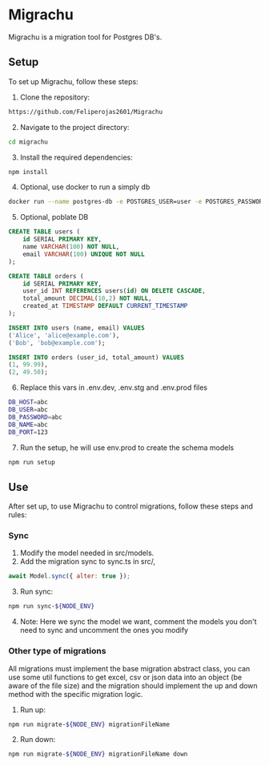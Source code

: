 # Migrachu

Migrachu is a migration tool for Postgres DB's.

## Setup

To set up Migrachu, follow these steps:

1. Clone the repository:
  ```sh
  https://github.com/Feliperojas2601/Migrachu
  ```
2. Navigate to the project directory:
  ```sh
  cd migrachu
  ```
3. Install the required dependencies:
  ```sh
  npm install
  ```
4. Optional, use docker to run a simply db 
  ```sh
  docker run --name postgres-db -e POSTGRES_USER=user -e POSTGRES_PASSWORD=pass -e POSTGRES_DB=mydb -p 5432:5432 -d postgres:latest
  ```
5. Optional, poblate DB
  ```sql
  CREATE TABLE users (
      id SERIAL PRIMARY KEY,
      name VARCHAR(100) NOT NULL,
      email VARCHAR(100) UNIQUE NOT NULL
  );

  CREATE TABLE orders (
      id SERIAL PRIMARY KEY,
      user_id INT REFERENCES users(id) ON DELETE CASCADE,
      total_amount DECIMAL(10,2) NOT NULL,
      created_at TIMESTAMP DEFAULT CURRENT_TIMESTAMP
  );

  INSERT INTO users (name, email) VALUES 
  ('Alice', 'alice@example.com'),
  ('Bob', 'bob@example.com');

  INSERT INTO orders (user_id, total_amount) VALUES 
  (1, 99.99),
  (2, 49.50);
  ```
  6. Replace this vars in .env.dev, .env.stg and .env.prod files 
  ```sh
  DB_HOST=abc
  DB_USER=abc
  DB_PASSWORD=abc
  DB_NAME=abc
  DB_PORT=123
  ```
  7. Run the setup, he will use env.prod to create the schema models 
  ```sh
  npm run setup
  ```

## Use

After set up, to use Migrachu to control migrations, follow these steps and rules:

### Sync 

1. Modify the model needed in src/models.
2. Add the migration sync to sync.ts in src/,
  ```js
  await Model.sync({ alter: true });
  ```
3. Run sync:
  ```sh
  npm run sync-${NODE_ENV}
  ```
4. Note: Here we sync the model we want, comment the models you don't need to sync and uncomment the ones you modify

### Other type of migrations 

All migrations must implement the base migration abstract class, you can use some util functions to get excel, csv or json data into an object (be aware of the file size) and the migration should implement the up and down method with the specific migration logic. 
1. Run up: 
  ```sh
  npm run migrate-${NODE_ENV} migrationFileName
  ```
2. Run down: 
  ```sh
  npm run migrate-${NODE_ENV} migrationFileName down
  ```